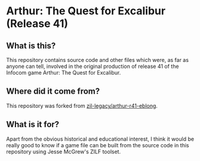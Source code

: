 # Arthur: The Quest for Excalibur (Release 41)

## What is this?

This repository contains source code and other files which were, as far as anyone can tell, involved in the original production of release 41 of the Infocom game Arthur: The Quest for Excalibur.

## Where did it come from?

This repository was forked from [zil-legacy/arthur-r41-eblong](https://github.com/zil-legacy/arthur-r41-eblong).

## What is it for?

Apart from the obvious historical and educational interest, I think it would be really good to know if a game file can be built from the source code in this repository using Jesse McGrew's ZILF toolset.

